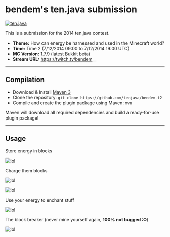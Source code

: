 bendem's ten.java submission
==============================

[![ten.java](https://cdn.mediacru.sh/hu4CJqRD7AiB.svg)](https://tenjava.com/)

This is a submission for the 2014 ten.java contest.

- __Theme:__ How can energy be harnessed and used in the Minecraft world?
- __Time:__ Time 2 (7/12/2014 09:00 to 7/12/2014 19:00 UTC)
- __MC Version:__ 1.7.9 (latest Bukkit beta)
- __Stream URL:__ https://twitch.tv/bendem__

<!-- put chosen theme above -->

---------------------------------------

Compilation
-----------

- Download & Install [Maven 3](http://maven.apache.org/download.html)
- Clone the repository: `git clone https://github.com/tenjava/bendem-t2`
- Compile and create the plugin package using Maven: `mvn`

Maven will download all required dependencies and build a ready-for-use plugin package!

---------------------------------------

Usage
-----

Store energy in blocks

![lol](http://bendem.be/uploads/2014/07/12_18-59-01.png)

Charge them blocks

![lol](http://bendem.be/uploads/2014/07/12_18-59-50.png)

![lol](http://bendem.be/uploads/2014/07/12_19-00-42.png)

Use your energy to enchant stuff

![lol](http://bendem.be/uploads/2014/07/12_19-01-19.png)

The block breaker (never mine yourself again, **100% not bugged :O**)

![lol](http://bendem.be/uploads/2014/07/12_18-52-07.png)
